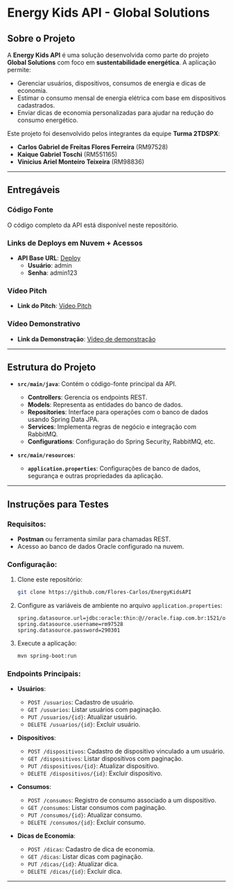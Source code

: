 # Energy Kids API - Global Solutions

## Sobre o Projeto
A **Energy Kids API** é uma solução desenvolvida como parte do projeto **Global Solutions** com foco em **sustentabilidade energética**. A aplicação permite:
- Gerenciar usuários, dispositivos, consumos de energia e dicas de economia.
- Estimar o consumo mensal de energia elétrica com base em dispositivos cadastrados.
- Enviar dicas de economia personalizadas para ajudar na redução do consumo energético.

Este projeto foi desenvolvido pelos integrantes da equipe **Turma 2TDSPX**:
- **Carlos Gabriel de Freitas Flores Ferreira** (RM97528)
- **Kaique Gabriel Toschi** (RM551165)
- **Vinicius Ariel Monteiro Teixeira** (RM98836)

---

## Entregáveis

### Código Fonte
O código completo da API está disponível neste repositório.

### Links de Deploys em Nuvem + Acessos
- **API Base URL**: [Deploy](https://energy-kids-api-415c22a2d7d8.herokuapp.com)
    - **Usuário**: admin
    - **Senha**: admin123

### Vídeo Pitch
- **Link do Pitch**: [Vídeo Pitch](https://youtu.be/AqT9Dty7-7Y)

### Vídeo Demonstrativo
- **Link da Demonstração**: [Vídeo de demonstração](https://youtu.be/l2RaYxzaQFA)

---

## Estrutura do Projeto

- **`src/main/java`**: Contém o código-fonte principal da API.
    - **Controllers**: Gerencia os endpoints REST.
    - **Models**: Representa as entidades do banco de dados.
    - **Repositories**: Interface para operações com o banco de dados usando Spring Data JPA.
    - **Services**: Implementa regras de negócio e integração com RabbitMQ.
    - **Configurations**: Configuração do Spring Security, RabbitMQ, etc.

- **`src/main/resources`**:
    - **`application.properties`**: Configurações de banco de dados, segurança e outras propriedades da aplicação.

---

## Instruções para Testes

### Requisitos:
- **Postman** ou ferramenta similar para chamadas REST.
- Acesso ao banco de dados Oracle configurado na nuvem.


### Configuração:
1. Clone este repositório:
   ```bash
   git clone https://github.com/Flores-Carlos/EnergyKidsAPI
   ```
2. Configure as variáveis de ambiente no arquivo `application.properties`:
   ```properties
   spring.datasource.url=jdbc:oracle:thin:@//oracle.fiap.com.br:1521/orcl
   spring.datasource.username=rm97528
   spring.datasource.password=290301
   ```
3. Execute a aplicação:
   ```bash
   mvn spring-boot:run
   ```

### Endpoints Principais:
- **Usuários**:
    - `POST /usuarios`: Cadastro de usuário.
    - `GET /usuarios`: Listar usuários com paginação.
    - `PUT /usuarios/{id}`: Atualizar usuário.
    - `DELETE /usuarios/{id}`: Excluir usuário.

- **Dispositivos**:
    - `POST /dispositivos`: Cadastro de dispositivo vinculado a um usuário.
    - `GET /dispositivos`: Listar dispositivos com paginação.
    - `PUT /dispositivos/{id}`: Atualizar dispositivo.
    - `DELETE /dispositivos/{id}`: Excluir dispositivo.

- **Consumos**:
    - `POST /consumos`: Registro de consumo associado a um dispositivo.
    - `GET /consumos`: Listar consumos com paginação.
    - `PUT /consumos/{id}`: Atualizar consumo.
    - `DELETE /consumos/{id}`: Excluir consumo.

- **Dicas de Economia**:
    - `POST /dicas`: Cadastro de dica de economia.
    - `GET /dicas`: Listar dicas com paginação.
    - `PUT /dicas/{id}`: Atualizar dica.
    - `DELETE /dicas/{id}`: Excluir dica.

---

